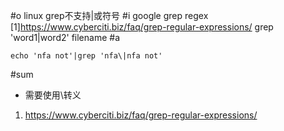 #o
linux grep不支持|或符号
#i
google grep regex
[1]https://www.cyberciti.biz/faq/grep-regular-expressions/
grep 'word1\|word2' filename
#a
```
echo 'nfa not'|grep 'nfa\|nfa not'
```
#sum
- 需要使用\转义
1. https://www.cyberciti.biz/faq/grep-regular-expressions/
